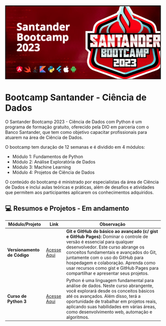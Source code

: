 ![Santander](/bootcamp_santander/evidencias/santander.jpg)

# Bootcamp Santander - Ciência de Dados

O Santander Bootcamp 2023 - Ciência de Dados com Python é um programa de formação gratuito, oferecido pela DIO em parceria com o Banco Santander, que tem como objetivo capacitar profissionais para atuarem na área de Ciência de Dados.

O bootcamp tem duração de 12 semanas e é dividido em 4 módulos:

- Módulo 1: Fundamentos de Python
- Módulo 2: Análise Exploratória de Dados
- Módulo 3: Machine Learning
- Módulo 4: Projetos de Ciência de Dados

O conteúdo do bootcamp é ministrado por especialistas da área de Ciência de Dados e inclui aulas teóricas e práticas, além de desafios e atividades que permitem aos participantes aplicarem os conhecimentos adquiridos.


## 💻 Resumos e Projetos - Em andamento

| Módulo/Projeto                             | Link          | Observação                                                                                        |
|--------------------------------------------|---------------|---------------------------------------------------------------------------------------------------|
| **Versionamento de Código**                 | [Acesse Aqui](/bootcamp_santander/git/README.md) | **Git e GitHub do básico ao avançado (c/ gist e GitHub Pages):** Dominar o controle de versão é essencial para qualquer desenvolvedor. Este curso abrange os conceitos fundamentais e avançados do Git, juntamente com o uso do GitHub para hospedagem e colaboração. Aprenda como usar recursos como gist e GitHub Pages para compartilhar e apresentar seus projetos.  |
| **Curso de Python 3**                             | [Acesse Aqui](/bootcamp_santander/python/README.md)        | Python é uma linguagem fundamental para análise de dados. Neste curso abrangente, você explorará desde os conceitos básicos até os avançados. Além disso, terá a oportunidade de trabalhar em projetos reais, aplicando suas habilidades em várias áreas, como desenvolvimento web, automação e algoritmos.                                                                                                   |